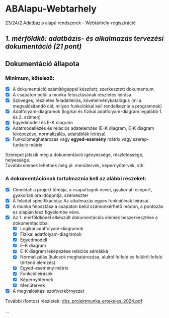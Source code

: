 # ABAlapu-Webtarhely
23/24/2 Adatbázis alapú rendszerek - Webtárhely-regisztráció
## _1. mérföldkő: adatbázis- és alkalmazás tervezési dokumentáció (21 pont)_
## Dokumentáció állapota
### Minimum, kötelező:
- [x] A dokumentáció számítógéppel készített, szerkesztett dokumentum.
- [x] A csapaton belül a munka felosztásának részletes leírása.
- [x] Szöveges, részletes feladatleírás, követelménykatalógus (mi a megvalósítandó cél, milyen
funkciókkal kell rendelkeznie a programnak)
- [x] Adatfolyam-diagramok (logikai és fizikai adatfolyam-diagram legalább 1. és 2. szinten)
- [x] Egyedmodell és E-K diagram
- [x] Adatmodellezés és relációs adatelemzés (E-K diagram, E-K diagram leképezése,
normalizálás, adattáblák leírása)
- [x] Funkciómeghatározás vagy **egyed-esemény** mátrix vagy szerep-funkció mátrix

Szerepet játszik még a dokumentáció igényessége, részletessége, helyessége.\
További elemek lehetnek még pl. menütervek, képernyőtervek, stb.

### A dokumentációnak tartalmaznia kell az alábbi részeket:
- [x] Címoldal: a projekt témája, a csapattagok nevei, gyakorlati csoport, gyakorlati óra időpontja, szemeszter
- [x] A feladat specifikációja: Az alkalmazás egyes funkcióinak leírásai
- [x] A munka felosztása a csapaton belül számonkérhető módon, a pontozás ez alapján lesz figyelembe véve.
- [x] Az 1. mérföldkőnél elkészült dokumentációs elemek beszerkesztése a dokumentációba:
  - [x] Logikai adatfolyam-diagramok
  - [x] Fizikai adatfolyam-diagramok
  - [x] Egyedmodell
  - [x] E-K diagram
  - [x] E-K diagram leképezése relációs sémákká
  - [x] Normalizálás (kulcsok meghatározása, alulról felfelé és felülről lefelé történő elemzés)
  - [x] Egyed-esemény mátrix
  - [x] Funkcióleírások
  - [x] Képernyőtervek
  - [x] Menütervek
- [x] A megvalósítási szoftverkörnyezet

További (fontos) részletek: [dbs_projektmunka_ertekeles_2024.pdf](./docs/dbs_projektmunka_ertekeles_2024.pdf)

...
